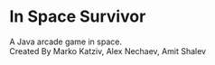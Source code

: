 # In Space Survivor

A Java arcade game in space.  
Created By Marko Katziv, Alex Nechaev, Amit Shalev
